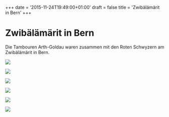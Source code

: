 +++
date = '2015-11-24T19:49:00+01:00'
draft = false
title = 'Zwibälämärit in Bern'
+++

# Zwibälämärit in Bern

Die Tambouren Arth-Goldau waren zusammen mit den Roten Schwyzern am Zwibälämärit in Bern.

[![](http://tambourenarthgoldau.ch/wp-content/uploads/2015/11/wpid-img-20151123-wa00121-150x150.jpg)](http://tambourenarthgoldau.ch/?attachment_id=2522)

[![](http://tambourenarthgoldau.ch/wp-content/uploads/2015/11/wpid-img-20151123-wa00131-150x150.jpg)](http://tambourenarthgoldau.ch/?attachment_id=2521)

[![](http://tambourenarthgoldau.ch/wp-content/uploads/2015/11/wpid-img-20151123-wa00181-150x150.jpg)](http://tambourenarthgoldau.ch/?attachment_id=2519)

  

[![](http://tambourenarthgoldau.ch/wp-content/uploads/2015/11/wpid-img-20151123-wa00161-150x150.jpg)](http://tambourenarthgoldau.ch/?attachment_id=2520)

[![](http://tambourenarthgoldau.ch/wp-content/uploads/2015/11/wpid-img-20151123-wa0002-150x150.jpg)](http://tambourenarthgoldau.ch/?attachment_id=2516)

[![](http://tambourenarthgoldau.ch/wp-content/uploads/2015/11/wpid-img-20151123-wa0027-150x150.jpg)](http://tambourenarthgoldau.ch/?attachment_id=2509)
